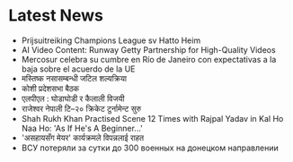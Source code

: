 # Latest News
-  Prijsuitreiking Champions League sv Hatto Heim
-  AI Video Content: Runway Getty Partnership for High-Quality Videos
-  Mercosur celebra su cumbre en Río de Janeiro con expectativas a la baja sobre el acuerdo de la UE
-  मस्तिष्क नसासम्बन्धी जटिल शल्यक्रिया
-  कोशी प्रदेशसभा बैठक
-  एलपीएल : घोडाघोडी र कैलाली विजयी
-  राजेश्वर नेपाली टि–२० क्रिकेट टुर्नामेन्ट सुरु
-  Shah Rukh Khan Practised Scene 12 Times with Rajpal Yadav in Kal Ho Naa Ho: 'As If He's A Beginner...'
-  'असहायसँग मेयर' कार्यक्रमले विपन्नलाई राहत
-  ВСУ потеряли за сутки до 300 военных на донецком направлении
